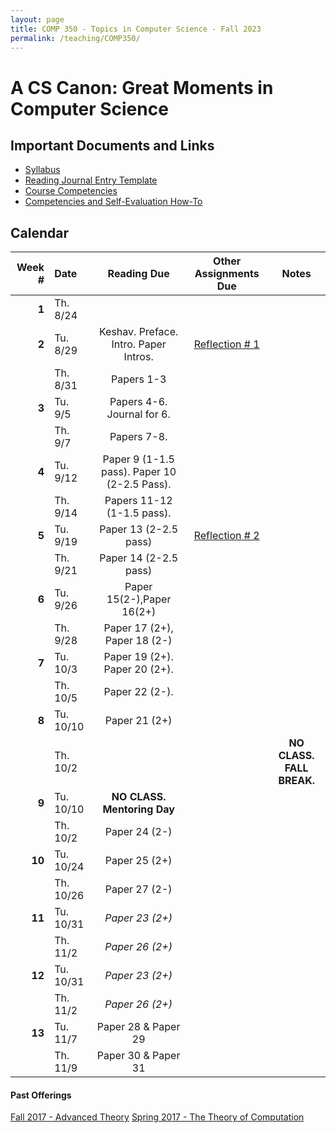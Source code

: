 ```yaml
---
layout: page
title: COMP 350 - Topics in Computer Science - Fall 2023
permalink: /teaching/COMP350/
---
```


# A CS Canon: Great Moments in Computer Science

## Important Documents and Links

* [Syllabus](/teaching/COMP350/canon/comp350-canon-syllabus.pdf)
* [Reading Journal Entry Template](/teaching/COMP350/canon/ReadingJournalTemplate.docx)
* [Course Competencies](/teaching/COMP350/canon/COMP350-Competencies.pdf)
* [Competencies and Self-Evaluation How-To](/teaching/ungrading/howto)


## Calendar

|Week \# | Date | Reading Due | Other Assignments Due | Notes |
| --: | :-- | :---: | :---: | :--: |
| **1** | Th. 8/24 |  | | |
| **2** | Tu. 8/29 | Keshav. Preface. Intro. Paper Intros. | [Reflection \# 1](/teaching/ungrading/letter1) | |
| | Th. 8/31 | Papers 1-3 | | |
| **3** | Tu. 9/5 | Papers 4-6. Journal for 6. | | |
| | Th. 9/7 | Papers 7-8. | | |
| **4** | Tu. 9/12 | Paper 9 (1-1.5 pass). Paper 10 (2-2.5 Pass). | | |
| | Th. 9/14 | Papers 11-12 (1-1.5 pass).  | |  |
| **5** | Tu. 9/19 | Paper 13 (2-2.5 pass) | [Reflection \# 2](/teaching/COMP350/canon/letter2) | |
| | Th. 9/21 | Paper 14 (2-2.5 pass) | |  |
| **6** | Tu. 9/26 | Paper 15(2-),Paper 16(2+) | | |
| | Th. 9/28 | Paper 17 (2+), Paper 18 (2-) | |  |
| **7** | Tu. 10/3 | Paper 19 (2+). Paper 20 (2+).| | |
| | Th. 10/5 | Paper 22 (2-). | | |
| **8** | Tu. 10/10 | Paper 21 (2+) | | |
| | Th. 10/2 |  | | **NO CLASS. FALL BREAK.** |
| **9** | Tu. 10/10 | **NO CLASS. Mentoring Day** | | |
| | Th. 10/2 | Paper 24 (2-)  | |  |
| **10** | Tu. 10/24 | Paper 25 (2+) | | |
| | Th. 10/26 | Paper 27 (2-)  | | |
| **11** | Tu. 10/31 | *Paper 23 (2+)*  | | |
| | Th. 11/2 | *Paper 26 (2+)*  | | |
| **12** | Tu. 10/31 | *Paper 23 (2+)*  | | |
| | Th. 11/2 | *Paper 26 (2+)*  | | |
| **13** | Tu. 11/7 | Paper 28 & Paper 29  | | |
| | Th. 11/9 | Paper 30 & Paper 31  | | |





#### Past Offerings

[Fall 2017 - Advanced Theory](/teaching/COMP350/theory-cba)
[Spring 2017 - The Theory of Computation](/teaching/COMP350/theory/)
